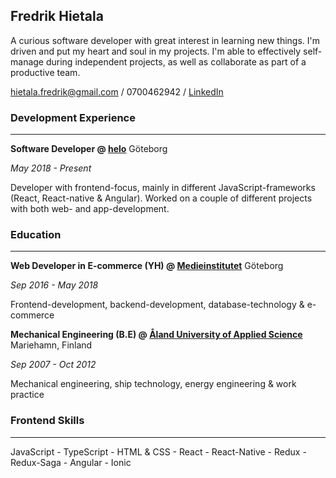 ## Fredrik Hietala

A curious software developer with great interest in learning new things. I'm driven and put my heart and soul in my projects. I'm able to effectively self-manage during independent projects, as well as collaborate as part of a productive team.

<hietala.fredrik@gmail.com> / 0700462942 / [LinkedIn](https://www.linkedin.com/in/fredrik-hietala-4a8a4467/)

### Development Experience

---

**Software Developer @ [helo](https://www.helo.se/)** Göteborg 

*May 2018 - Present*

Developer with frontend-focus, mainly in different JavaScript-frameworks (React, React-native & Angular). Worked on a couple of different projects with both web- and app-development.

### Education

---

**Web Developer in E-commerce (YH) @ [Medieinstitutet](https://medieinstitutet.se/)** Göteborg

*Sep 2016 - May 2018*

Frontend-development, backend-development, database-technology & e-commerce
<br>

**Mechanical Engineering (B.E) @ [Åland University of Applied Science](https://www.ha.ax/)** Mariehamn, Finland

*Sep 2007 - Oct 2012*

Mechanical engineering, ship technology, energy engineering & work practice


### Frontend Skills

---

JavaScript - TypeScript - HTML & CSS - React - React-Native - Redux - Redux-Saga - Angular - Ionic


